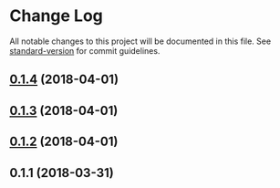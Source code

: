 # Change Log

All notable changes to this project will be documented in this file. See [standard-version](https://github.com/conventional-changelog/standard-version) for commit guidelines.

<a name="0.1.4"></a>
## [0.1.4](https://github.com/tctimmeh/nuxt-config/compare/v0.1.3...v0.1.4) (2018-04-01)



<a name="0.1.3"></a>
## [0.1.3](https://github.com/tctimmeh/nuxt-config/compare/v0.1.2...v0.1.3) (2018-04-01)



<a name="0.1.2"></a>
## [0.1.2](https://github.com/tctimmeh/nuxt-config/compare/v0.1.1...v0.1.2) (2018-04-01)



<a name="0.1.1"></a>
## 0.1.1 (2018-03-31)
